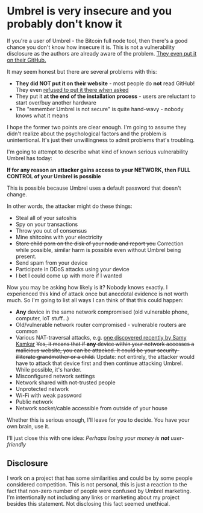 # Umbrel is very insecure and you probably don't know it

If you're a user of Umbrel - the Bitcoin full node tool,
then there's a good chance you don't know how insecure it is.
This is not a vulnerability disclosure as the authors are already aware of the problem.
[They even put it on their GitHub.](https://github.com/getumbrel/umbrel/blob/master/SECURITY.md)

It may seem honest but there are several problems with this:

* **They did NOT put it on their website** - most people do **not** read GitHub!
  They even [refused to put it there when asked](https://github.com/getumbrel/umbrel/issues/381)
* They put it **at the end of the installation process** - users are reluctant to start over/buy another hardware
* The "remember Umbrel is not secure" is quite hand-wavy - nobody knows what it means

I hope the former two points are clear enough.
I'm going to assume they didn't realize about the psychological factors and the problem is unintentional.
It's just their unwillingness to admit problems that's troubling.

I'm going to attempt to describe what kind of known serious vulnerability Umbrel has today:

**If for any reason an attacker gains access to your NETWORK, then FULL CONTROL of your Umbrel is possible**

This is possible because Umbrel uses a default password that doesn't change.

In other words, the attacker might do these things:

* Steal all of your satoshis
* Spy on your transactions
* Throw you out of consensus
* Mine shitcoins with your electricity
* ~~Store child porn on the disk of your node and report you~~
  Correction while possible, similar harm is possible even without Umbrel being present.
* Send spam from your device
* Participate in DDoS attacks using your device
* I bet I could come up with more if I wanted

Now you may be asking how likely is it?
Nobody knows exactly.
I experienced this kind of attack once but anecdotal evidence is not worth much.
So I'm going to list all ways I can think of that this could happen:

* **Any** device in the same network compromised (old vulnerable phone, computer, IoT stuff...)
* Old/vulnerable network router compromised - vulnerable routers are common
* Various NAT-traversal attacks, e.g. [one discovered recently by Samy Kamkar](https://samy.pl/slipstream/)
  ~~Yes, it means that if **any** device within your network accesses a malicious website, you can be attacked.
  It could be your security-illiterate grandmother or a child.~~
  Update: not entirely, the attacker would have to attack that device first and then continue attacking Umbrel.
  While possible, it's harder.
* Misconfigured network settings
* Network shared with not-trusted people
* Unprotected network
* Wi-Fi with weak password
* Public network
* Network socket/cable accessible from outside of your house

Whether this is serious enough, I'll leave for you to decide.
You have your own brain, use it.

I'll just close this with one idea: *Perhaps losing your money is **not** user-friendly*

## Disclosure

I work on a project that has some similarities and could be by some people considered competition.
This is not personal, this is just a reaction to the fact that non-zero number of people were confused by Umbrel marketing.
I'm intentionally not including any links or marketing about my project besides this statement.
Not disclosing this fact seemed unethical.
